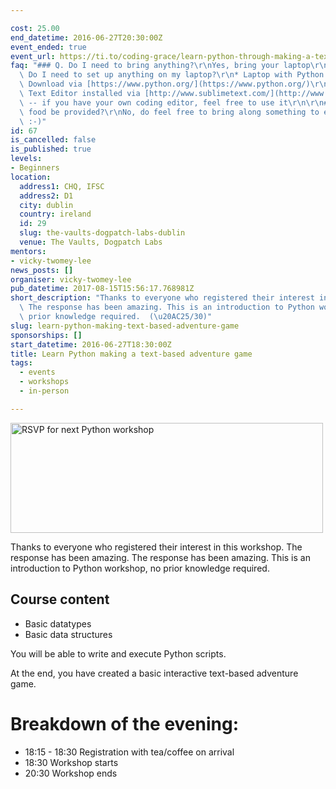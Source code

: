 ```yaml
---

cost: 25.00
end_datetime: 2016-06-27T20:30:00Z
event_ended: true
event_url: https://ti.to/coding-grace/learn-python-through-making-a-text-based-adventure-game
faq: "### Q. Do I need to bring anything?\r\nYes, bring your laptop\r\n\r\n### Q.\
  \ Do I need to set up anything on my laptop?\r\n* Laptop with Python 3.5.x installed.\
  \ Download via [https://www.python.org/](https://www.python.org/)\r\n\r\n* Sublime\
  \ Text Editor installed via [http://www.sublimetext.com/](http://www.sublimetext.com/)\
  \ -- if you have your own coding editor, feel free to use it\r\n\r\n### Q.  Will\
  \ food be provided?\r\nNo, do feel free to bring along something to eat and drink.\
  \ :-)"
id: 67
is_cancelled: false
is_published: true
levels:
- Beginners
location:
  address1: CHQ, IFSC
  address2: D1
  city: dublin
  country: ireland
  id: 29
  slug: the-vaults-dogpatch-labs-dublin
  venue: The Vaults, Dogpatch Labs
mentors:
- vicky-twomey-lee
news_posts: []
organiser: vicky-twomey-lee
pub_datetime: 2017-08-15T15:56:17.768981Z
short_description: "Thanks to everyone who registered their interest in this workshop.\
  \ The response has been amazing. This is an introduction to Python workshop, no\
  \ prior knowledge required.  (\u20AC25/30)"
slug: learn-python-making-text-based-adventure-game
sponsorships: []
start_datetime: 2016-06-27T18:30:00Z
title: Learn Python making a text-based adventure game
tags:
  - events
  - workshops
  - in-person

---
```


<a data-flickr-embed="true"  href="https://www.flickr.com/photos/whykay/26004610006/in/dateposted-public/" title="RSVP for next Python workshop"><img src="https://farm2.staticflickr.com/1698/26004610006_0001080940.jpg" width="500" height="176" alt="RSVP for next Python workshop"></a><script async src="//embedr.flickr.com/assets/client-code.js" charset="utf-8"></script>

Thanks to everyone who registered their interest in this workshop. The response has been amazing. The response has been amazing. This is an introduction to Python workshop, no prior knowledge required.

## Course content
* Basic datatypes
* Basic data structures

You will be able to write and execute Python scripts. 

At the end, you have created a basic interactive text-based adventure game.

# Breakdown of the evening:

* 18:15 - 18:30 Registration with tea/coffee on arrival
* 18:30 Workshop starts 
* 20:30 Workshop ends 
